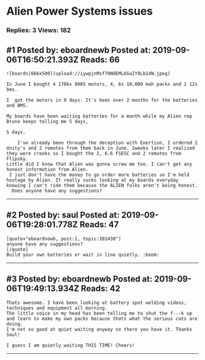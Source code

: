 # Alien Power Systems issues

### Replies: 3 Views: 182

## \#1 Posted by: eboardnewb Posted at: 2019-09-06T16:50:21.393Z Reads: 66

```
![boards|666x500](upload://iywpjnMsf79NOEML6GaIY9Lb14N.jpeg) 

In June I bought 4 170kv 8085 motors, 4, 6s 10,000 mah packs and 2 12s bms.

I  got the motors in 9 days. It's been over 2 months for the batteries and BMS.

My boards have been waiting batteries for a month while my Alien rep Bruno keeps telling me 5 days,

5 days.

    I've already been through the deception with Enertion, I ordered 2 Unity's and 2 remotes from them back in June. 2weeks later I realized they were crooks so I bought the 2, 6.6 FSESC and 2 remotes from Flipsky.
Little did I know that Alien was gonna screw me too. I can't get any honest information from Alien.
 I just don't have the money to go order more batteries so I'm held hostage by Alien. It really sucks looking at my boards everyday knowing I can't ride them because the ALIEN folks aren't being honest.
  Does anyone have any suggestions?
```

---
## \#2 Posted by: saul Posted at: 2019-09-06T19:28:01.778Z Reads: 47

```
[quote="eboardnewb, post:1, topic:101430"]
anyone have any suggestions?
[/quote]
Build your own batteries or wait in line quietly. :boom:
```

---
## \#3 Posted by: eboardnewb Posted at: 2019-09-06T19:49:13.934Z Reads: 42

```
Thats awesome. I have been looking at battery spot welding videos, techniques and equipment all morning.
The little voice in my head has been telling me to shut the f---k up and learn to make my own packs because thats what the serious cats are doing. 
I'm not so good at quiet waiting anyway so there you have it. Thanks Saul!

I guess I am quietly waiting THIS TIME! Cheers!
```

---
